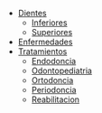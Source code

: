 - [Dientes]()
  - [Inferiores](Dientes/Inferiores.md)
  - [Superiores](Dientes/Superiores.md)
- [Enfermedades](Enfermedades/Enfermedades.md)
- [Tratamientos]()
  - [Endodoncia](Tratamientos/Endodoncia.md)
  - [Odontopediatria](Tratamientos/Odontopediatria.md)
  - [Ortodoncia](Tratamientos/Ortodoncia.md)
  - [Periodoncia](Tratamientos/Periodoncia.md)
  - [Reabilitacion](Tratamientos/Rehabilitacion.md)